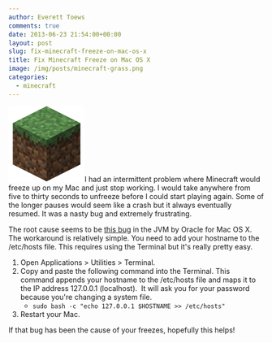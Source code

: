 ```yaml
---
author: Everett Toews
comments: true
date: 2013-06-23 21:54:00+00:00
layout: post
slug: fix-minecraft-freeze-on-mac-os-x
title: Fix Minecraft Freeze on Mac OS X
image: /img/posts/minecraft-grass.png
categories:
  - minecraft
---
```


<img class="img-right" src="/img/posts/minecraft-grass.png"/>I had an intermittent problem where Minecraft would freeze up on my Mac and just stop working. I would take anywhere from five to thirty seconds to unfreeze before I could start playing again. Some of the longer pauses would seem like a crash but it always eventually resumed. It was a nasty bug and extremely frustrating.

<!--more-->

The root cause seems to be [this bug](http://bugs.sun.com/bugdatabase/view_bug.do?bug_id=7180557) in the JVM by Oracle for Mac OS X. The workaround is relatively simple. You need to add your hostname to the /etc/hosts file. This requires using the Terminal but it's really pretty easy.

1. Open Applications > Utilities > Terminal.
2. Copy and paste the following command into the Terminal. This command appends your hostname to the /etc/hosts file and maps it to the IP address 127.0.0.1 (localhost).  It will ask you for your password because you're changing a system file.
    * `sudo bash -c "echo 127.0.0.1 $HOSTNAME >> /etc/hosts"`
3. Restart your Mac.

If that bug has been the cause of your freezes, hopefully this helps!
